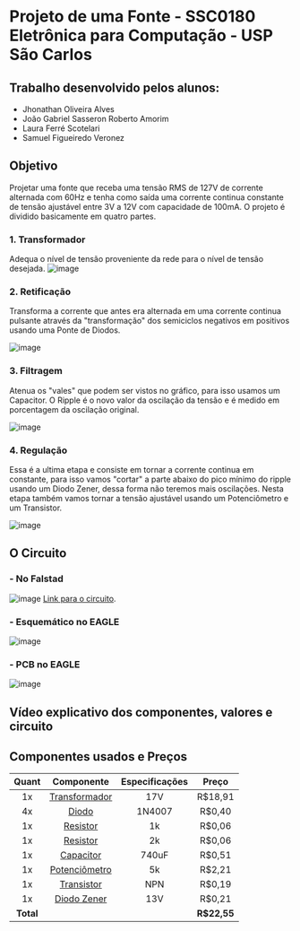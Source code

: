 # Projeto de uma Fonte - SSC0180 Eletrônica para Computação - USP São Carlos
## Trabalho desenvolvido pelos alunos:
* Jhonathan Oliveira Alves
* João Gabriel Sasseron Roberto Amorim
* Laura Ferré Scotelari
* Samuel Figueiredo Veronez
## Objetivo
Projetar uma fonte que receba uma tensão RMS de 127V de corrente alternada com 60Hz e tenha como saída uma corrente continua constante de tensão ajustável entre 3V a 12V com capacidade de 100mA. O projeto é dividido basicamente em quatro partes.
### 1. Transformador
Adequa o nível de tensão proveniente da rede para o nível de tensão desejada.
![image](https://user-images.githubusercontent.com/85267964/127164862-07adb976-c8f4-4557-b152-b2d6b548307e.png)
### 2. Retificação
Transforma a corrente que antes era alternada em uma corrente continua pulsante através da "transformação" dos semiciclos negativos em positivos usando uma Ponte de Diodos.

![image](https://user-images.githubusercontent.com/85267964/127166412-4c9c36d0-ad5e-412c-b154-9f382b30c371.png)
### 3. Filtragem
Atenua os "vales" que podem ser vistos no gráfico, para isso usamos um Capacitor. O Ripple é o novo valor da oscilação da tensão e é medido em porcentagem da oscilação original.

![image](https://user-images.githubusercontent.com/85267964/127168437-bdf94fe7-8d51-4534-be1c-ea9c8bd4ba4e.png)
### 4. Regulação
Essa é a ultima etapa e consiste em tornar a corrente continua em constante, para isso vamos "cortar" a parte abaixo do pico mínimo do ripple usando um Diodo Zener, dessa forma não teremos mais oscilações. Nesta etapa também vamos tornar a tensão ajustável usando um Potenciômetro e um Transistor.

![image](https://user-images.githubusercontent.com/85267964/127177226-f81f4f52-25b7-4938-bf6a-94d0d7769c33.png)

## O Circuito
### - No Falstad
![image](https://user-images.githubusercontent.com/85267964/127182639-f8d299b7-e739-4269-a3fc-3dc6f5273898.png)
[Link para o circuito](https://tinyurl.com/yfn5k49m).
### - Esquemático no EAGLE
![image](https://user-images.githubusercontent.com/85267964/127183062-d09746b9-f40d-4d1e-a7c2-655587ddf44e.png)
### - PCB no EAGLE
![image](https://user-images.githubusercontent.com/85267964/127183140-67d9c05b-faaa-48c9-a182-c1b76cb22f9a.png)
## Vídeo explicativo dos componentes, valores e circuito
## Componentes usados e Preços
|Quant |Componente   |Especificações| Preço     |
|  :-: |     :-:     |     :-:      |    :-:    |
|1x    |[Transformador](https://produto.mercadolivre.com.br/MLB-1590579363-transformador-entrada-110220v-saida-17v-08a-uso-geral-_JM?matt_tool=68186480&matt_word=&matt_source=google&matt_campaign_id=12271057348&matt_ad_group_id=117812253976&matt_match_type=&matt_network=g&matt_device=c&matt_creative=496856058221&matt_keyword=&matt_ad_position=&matt_ad_type=pla&matt_merchant_id=263976801&matt_product_id=MLB1590579363&matt_product_partition_id=310938601101&matt_target_id=pla-310938601101&gclid=Cj0KCQjw9O6HBhCrARIsADx5qCREHJpLEsr8eBNputJEzBJEYFnZsiGpf34z5qbYUBKQijr2rzcTeGgaAiE9EALw_wcB)|    17V       | R$18,91|
|4x    |[Diodo](https://www.baudaeletronica.com.br/diodo-1n4007.html)        |     1N4007   |  R$0,40|
|1x|[Resistor](https://www.baudaeletronica.com.br/resistor-1k-5-1-4w.html?gclid=Cj0KCQjw9O6HBhCrARIsADx5qCRMlNaP_h1QmebZCefj1KAM79iml9dh2ZtkulPFpoBmj30TD4UAbPMaAuWsEALw_wcB)|1k|R$0,06|
|1x|[Resistor](https://www.baudaeletronica.com.br/resistor-2k-5-1-4w.html?gclid=Cj0KCQjw9O6HBhCrARIsADx5qCTXI_57t8omr_wWqVsbYg5ANadbM-3vJB5mD54eyXh_OoTI7aAWtaMaAtXAEALw_wcB)|2k|R$0,06|
|1x|[Capacitor](https://www.baudaeletronica.com.br/capacitor-eletrolitico-1000uf-16v.html)|740uF|R$0,51|
|1x|[Potenciômetro](https://www.baudaeletronica.com.br/potenciometro-linear-de-5k-5000.html)|5k|R$2,21|
|1x|[Transistor](https://www.baudaeletronica.com.br/transistor-npn-bc548.html)|NPN|R$0,19|
|1x    |  [Diodo Zener](https://www.baudaeletronica.com.br/diodo-zener-1n4743-13v-1w.html)|  13V  |R$0,21     |
| **Total**   | |             |**R$22,55**|
